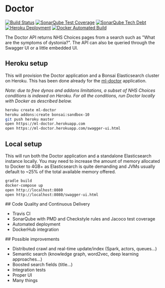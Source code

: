 # Doctor
[![Build Status](https://img.shields.io/travis/mlucchini/doctor.svg)](https://travis-ci.org/mlucchini/doctor)
[![SonarQube Test Coverage](https://img.shields.io/sonar/https/sonarqube.com/com.marclucchini:doctor/coverage.svg)](https://sonarqube.com/dashboard?id=com.marclucchini:doctor)
[![SonarQube Tech Debt](https://img.shields.io/sonar/https/sonarqube.com/com.marclucchini:doctor/tech_debt.svg)](https://sonarqube.com/dashboard?id=com.marclucchini:doctor)
[![Heroku Deployment](https://heroku-badge.herokuapp.com/?app=ml-doctor&svg=1)](https://ml-doctor.herokuapp.com)
[![Docker Automated Build](https://img.shields.io/docker/automated/marclucchini/doctor.svg)](https://hub.docker.com/r/marclucchini/doctor)

The Doctor API returns NHS Choices pages from a search such as "What are the symptoms of dystonia?".
The API can also be queried through the Swagger UI or a little embedded UI.

## Heroku setup

This will provision the Doctor application and a Bonsai Elasticsearch cluster on Heroku.
This has been done already for the [ml-doctor](https://ml-doctor.herokuapp.com/swagger-ui.html) application.

*Note: due to free dynos and addons limitations, a subset of NHS Choices conditions is indexed on Heroku.
For all the conditions, run Doctor locally with Docker as described below.*

```sh
heroku create ml-doctor
heroku addons:create bonsai:sandbox-10
git push heroku master
open https://ml-doctor.herokuapp.com
open https://ml-doctor.herokuapp.com/swagger-ui.html
```

## Local setup

This will run both the Doctor application and a standalone Elasticsearch instance locally.
You may need to increase the amount of memory allocated to Docker to 4GB+ as Elasticsearch 
is quite demanding and JVMs usually default to ~25% of the total available memory offered.

```sh
gradle build
docker-compose up
open http://localhost:8080
open http://localhost:8080/swagger-ui.html
```

## Code Quality and Continuous Delivery

- Travis CI
- SonarQube with PMD and Checkstyle rules and Jacoco test coverage
- Automated deployment
- DockerHub integration

## Possible improvements

- Distributed crawl and real-time update/index (Spark, actors, queues...)
- Semantic search (knowledge graph, word2vec, deep learning approaches...)
- Boosted search fields (title...)
- Integration tests
- Proper UI
- Many things
